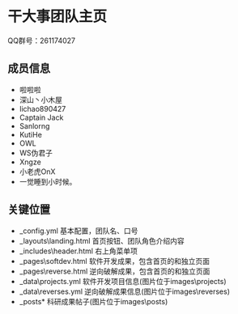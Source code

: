 # 干大事团队主页

QQ群号：261174027

## 成员信息

* 啦啦啦
* 深山丶小木屋
* lichao890427
* Captain Jack
* Sanlorng
* KutiHe
* OWL
* WS伪君子
* Xngze
* 小老虎OnX
* 一觉睡到小时候。

## 关键位置

* _config.yml 基本配置，团队名、口号
* _layouts\landing.html 首页按钮、团队角色介绍内容
* _includes\header.html 右上角菜单项
* _pages\softdev.html 软件开发成果，包含首页的和独立页面
* _pages\reverse.html 逆向破解成果，包含首页的和独立页面
* _data\projects.yml 软件开发项目信息(图片位于images\projects)
* _data\reverses.yml 逆向破解成果信息(图片位于images\reverses)
* _posts\* 科研成果帖子(图片位于images\posts)